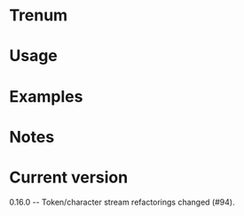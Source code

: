 # Trenum

# Usage


# Examples

# Notes

# Current version

0.16.0 -- Token/character stream refactorings changed (#94).
